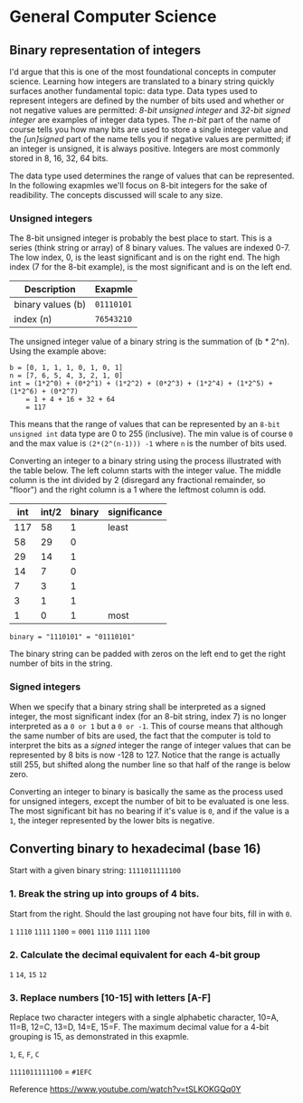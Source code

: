 # General Computer Science

## Binary representation of integers

I'd argue that this is one of the most foundational concepts in computer science.  Learning how integers are translated to a binary string quickly surfaces another fundamental topic: data type.  Data types used to represent integers are defined by the number of bits used and whether or not negative values are permitted: *8-bit unsigned integer* and *32-bit signed integer* are examples of integer data types.  The *n-bit* part of the name of course tells you how many bits are used to store a single integer value and the *[un]signed* part of the name tells you if negative values are permitted; if an integer is unsigned, it is always positive.  Integers are most commonly stored in 8, 16, 32, 64 bits.

The data type used determines the range of values that can be represented.  In the following exapmles we'll focus on 8-bit integers for the sake of readibility.  The concepts discussed will scale to any size.  

### Unsigned integers

The 8-bit unsigned integer is probably the best place to start.  This is a series (think string or array) of 8 binary values.  The values are indexed 0-7.  The low index, 0, is the least significant and is on the right end.  The high index (7 for the 8-bit example), is the most significant and is on the left end.

|Description|Exapmle|
|---|---|
|binary values (b)|`01110101`|
|index (n)|`76543210`|

The unsigned integer value of a binary string is the summation of (b * 2^n).  Using the example above:

```
b = [0, 1, 1, 1, 0, 1, 0, 1]
n = [7, 6, 5, 4, 3, 2, 1, 0]
int = (1*2^0) + (0*2^1) + (1*2^2) + (0*2^3) + (1*2^4) + (1*2^5) + (1*2^6) + (0*2^7)
    = 1 + 4 + 16 + 32 + 64
    = 117
```

This means that the range of values that can be represented by an `8-bit unsigned int` data type are 0 to 255 (inclusive).  The min value is of course `0` and the max value is `(2*(2^(n-1))) -1` where `n` is the number of bits used.

Converting an integer to a binary string using the process illustrated with the table below.  The left column starts with the integer value.  The middle column is the int divided by 2 (disregard any fractional remainder, so "floor") and the right column is a 1 where the leftmost column is odd.

|int|int/2|binary|significance|
|---|---|---|---|
|117|58|1|least|
|58|29|0||
|29|14|1||
|14|7|0||
|7|3|1||
|3|1|1||
|1|0|1|most|

`binary = "1110101" = "01110101"`

The binary string can be padded with zeros on the left end to get the right number of bits in the string.

### Signed integers

When we specify that a binary string shall be interpreted as a signed integer, the most significant index (for an 8-bit string, index 7) is no longer interpreted as a `0 or 1` but a `0 or -1`.  This of course means that although the same number of bits are used, the fact that the computer is told to interpret the bits as a *signed* integer the range of integer values that can be represented by 8 bits is now -128 to 127.  Notice that the range is actually still 255, but shifted along the number line so that half of the range is below zero.

Converting an integer to binary is basically the same as the process used for unsigned integers, except the number of bit to be evaluated is one less.  The most significant bit has no bearing if it's value is `0`, and if the value is a `1`, the integer represented by the lower bits is negative.

## Converting binary to hexadecimal (base 16)

Start with a given binary string: `1111011111100`

### 1. Break the string up into groups of 4 bits.

Start from the right.  Should the last grouping not have four bits, fill in with `0`.

`1` `1110` `1111` `1100` = `0001` `1110` `1111` `1100`

### 2. Calculate the decimal equivalent for each 4-bit group

`1` `14`, `15` `12`

### 3. Replace numbers [10-15] with letters [A-F]

Replace two character integers with a single alphabetic character, 10=A, 11=B, 12=C, 13=D, 14=E, 15=F.  The maximum decimal value for a 4-bit grouping is 15, as demonstrated in this exapmle.

`1`, `E`, `F`, `C`

`1111011111100` = `#1EFC`

Reference https://www.youtube.com/watch?v=tSLKOKGQq0Y

